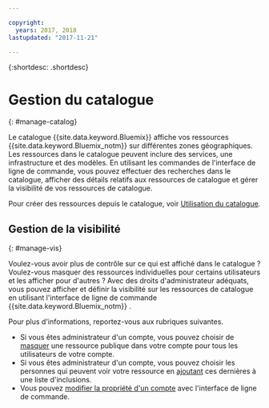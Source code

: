 ```yaml
---

copyright:
  years: 2017, 2018
lastupdated: "2017-11-21"

---
```


{:shortdesc: .shortdesc}

# Gestion du catalogue
{: #manage-catalog}

Le catalogue {{site.data.keyword.Bluemix}} affiche vos ressources {{site.data.keyword.Bluemix_notm}} sur différentes zones géographiques. Les ressources dans le catalogue peuvent inclure des services, une infrastructure et des modèles. En utilisant les commandes de l'interface de ligne de commande, vous pouvez effectuer des recherches dans le catalogue, afficher des détails relatifs aux ressources de catalogue et gérer la visibilité de vos ressources de catalogue.

Pour créer des ressources depuis le catalogue, voir [Utilisation du catalogue](/docs/overview/ui.html#catalogcreate).

## Gestion de la visibilité
{: #manage-vis}

Voulez-vous avoir plus de contrôle sur ce qui est affiché dans le catalogue ? Voulez-vous masquer des ressources individuelles pour certains utilisateurs et les afficher pour d'autres ? Avec des droits d'administrateur adéquats, vous pouvez afficher et définir la visibilité sur les ressources de catalogue en utilisant l'interface de ligne de commande {{site.data.keyword.Bluemix_notm}} [](/docs/cli/reference/bluemix_cli/get_started.html#getting-started).

Pour plus d'informations, reportez-vous aux rubriques suivantes.

* Si vous êtes administrateur d'un compte, vous pouvez choisir de [masquer](/docs/admin/exclude.html) une ressource publique dans votre compte pour tous les utilisateurs de votre compte.
* Si vous êtes administrateur d'un compte, vous pouvez choisir les personnes qui peuvent voir votre ressource en [ajoutant](/docs/admin/include.html) ces dernières à une liste d'inclusions.
* Vous pouvez [modifier la propriété d'un compte](/docs/admin/owners.html) avec l'interface de ligne de commande.
